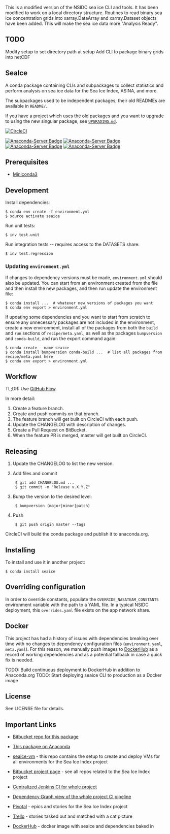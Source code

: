 This is a modified version of the NSIDC sea ice CLI and tools.  It has been modified to work on a local directory structure. Routines to read binary sea ice concentration grids into xarray.DataArray and xarray.Dataset objects have been added.  This will make the sea ice data more "Analysis Ready".

TODO
---
Modify setup to set directory path at setup
Add CLI to package binary grids into netCDF

SeaIce
---

A conda package containing CLIs and subpackages to collect statistics and
perform analysis on sea ice data for the Sea Ice Index, ASINA, and more.

The subpackages used to be independent packages; their old READMEs are available
in `README/`.

If you have a project which uses the old packages and you want to upgrade to
using the new singular package, see [`UPGRADING.md`](UPGRADING.md).

[![CircleCI](https://circleci.com/bb/nsidc/seaice.svg?style=svg)](https://circleci.com/bb/nsidc/seaice)

[![Anaconda-Server Badge](https://anaconda.org/nsidc/seaice/badges/version.svg)](https://anaconda.org/nsidc/seaice)
[![Anaconda-Server Badge](https://anaconda.org/nsidc/seaice/badges/license.svg)](https://anaconda.org/nsidc/seaice)
[![Anaconda-Server Badge](https://anaconda.org/nsidc/seaice/badges/downloads.svg)](https://anaconda.org/nsidc/seaice)
[![Anaconda-Server Badge](https://anaconda.org/nsidc/seaice/badges/installer/conda.svg)](https://conda.anaconda.org/nsidc)

Prerequisites
---

* [Miniconda3](https://conda.io/miniconda.html)

Development
---

Install dependencies:

    $ conda env create -f environment.yml
    $ source activate seaice

Run unit tests:

    $ inv test.unit

Run integration tests -- requires access to the DATASETS share:

    $ inv test.regression

### Updating `environment.yml`

If changes to dependency versions must be made, `environment.yml` should also be
updated. You can start from an environment created from the file and then
install the new packages, and then run update the environment file:

    $ conda install ...  # whatever new versions of packages you want
    $ conda env export > environment.yml

If updating some dependencies and you want to start from scratch to ensure any
unnecessary packages are not included in the environment, create a new
environment, install all of the packages from both the `build` and `run`
sections of `recipe/meta.yaml`, as well as the packages `bumpversion` and
`conda-build`, and run the export command again:

    $ conda create --name seaice
    $ conda install bumpversion conda-build ...  # list all packages from recipe/meta.yaml here
    $ conda env export > environment.yml

Workflow
---

TL;DR:  Use
[GitHub Flow](https://guides.github.com/introduction/flow/index.html).

In more detail:

1. Create a feature branch.
2. Create and push commits on that branch.
3. The feature branch will get built on CircleCI with each push.
4. Update the CHANGELOG with description of changes.
5. Create a Pull Request on BitBucket.
6. When the feature PR is merged, master will get built on CircleCI.

Releasing
---

1. Update the CHANGELOG to list the new version.
2. Add files and commit

        $ git add CHANGELOG.md ...
        $ git commit -m "Release v.X.Y.Z"

3. Bump the version to the desired level:

        $ bumpversion (major|minor|patch)

4. Push

        $ git push origin master --tags

CircleCI will build the conda package and publish it to anaconda.org.

Installing
---
To install and use it in another project:

    $ conda install seaice

Overriding configuration
---

In order to override constants, populate the `OVERRIDE_NASATEAM_CONSTANTS`
environment variable with the path to a YAML file. In a typical NSIDC
deployment, this `overrides.yaml` file exists on the app network share.

Docker
---

This project has had a history of issues with dependencies breaking over time
with no changes to dependency configuration files (`environment.yaml`,
`meta.yaml`). For this reason, we manually push images to
[DockerHub][dockerhub] as a record of working dependencies and as a potential
fallback in case a quick fix is needed.

TODO: Build continuous deployment to DockerHub in addition to Anaconda.org
TODO: Start deploying seaice CLI to production as a Docker image

License
---
See LICENSE file for details.

Important Links
---

* [Bitbucket repo for this package][this-repo]

* [This package on Anaconda][this-anaconda]

* [seaice-vm][seaice-vm] - this repo contains the setup to create and deploy VMs
  for all environments for the Sea Ice Index project

* [Bitbucket project page][bitbucket-all] - see all repos related to the Sea Ice
  Index project

* [Centralized Jenkins CI for whole project][seaice-ci]

* [Dependency Graph view of the whole project CI pipeline][dep-graph]

* [Pivotal][pivotal] - epics and stories for the Sea Ice Index project

* [Trello][trello] - stories tasked out and matched with a cat picture

* [DockerHub][dockerhub] - docker image with seaice and dependencies baked in


[this-repo]: https://bitbucket.org/nsidc/seaice
[this-anaconda]: https://anaconda.org/NSIDC/seaice/files
[seaice-vm]: https://bitbucket.org/nsidc/seaice-vm
[bitbucket-all]: https://bitbucket.org/account/user/nsidc/projects/SI
[seaice-ci]: http://ci.seaice.apps.int.nsidc.org:8080/
[dep-graph]: http://ci.seaice.apps.int.nsidc.org:8080/depgraph-view/
[pivotal]: https://www.pivotaltracker.com/n/projects/1450178
[trello]: https://trello.com/b/ZvYmMHwP/sea-ice-index-services
[dockerhub]: https://hub.docker.com/repository/docker/nsidc/seaice
